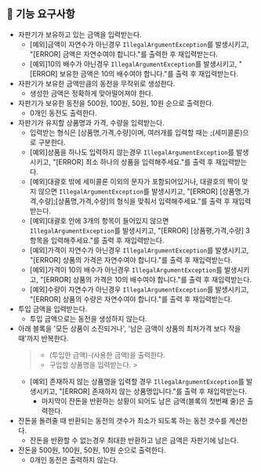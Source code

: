 ## 🚀 기능 요구사항

- 자판기가 보유하고 있는 금액을 입력받는다.
    - [예외]금액이 자연수가 아닌경우 `IllegalArgumentException`를 발생시키고, "[ERROR] 금액은 자연수여야 합니다."를 출력한 후 재입력받는다.
    - [예외]10의 배수가 아닌경우 `IllegalArgumentException`를 발생시키고, "[ERROR] 보유한 금액은 10의 배수여야 합니다."를 출력 후 재입력받는다.
- 자판기가 보유한 금액만큼의 동전을 무작위로 생성한다.
    - 생성한 금액은 정확하게 맞아떨어져야 한다.
- 자판기가 보유한 동전을 500원, 100원, 50원, 10원 순으로 출력한다.
    - 0개인 동전도 출력한다.
- 자판기가 유지할 상품명과 가격, 수량을 입력받는다.
    - 입력받는 형식은 [상품명,가격,수량]이며, 여러개를 입력할 때는 ;(세미콜론)으로 구분한다.
    - [예외]상품을 하나도 입력하지 않는경우 `IllegalArgumentException`를 발생시키고, "[ERROR] 최소 하나의 상품을 입력해주세요."를 출력 후 재입력받는다.
    - [예외]대괄호 밖에 세미콜론 이외의 문자가 포함되어있거나, 대괄호의 짝이 맞지 않으면 `IllegalArgumentException`를 발생시키고, "[ERROR] [상품명,가격,수량];[상품명,가격,수량]의 형식을 맞춰서 입력해주세요."를 출력 후 재입력받는다.
    - [예외]대괄호 안에 3개의 항목이 들어있지 않으면 `IllegalArgumentException`를 발생시키고, "[ERROR] [상품평,가격,수량] 3항목을 입력해주세요."를 출력 후 재입력받는다.
    - [예외]가격이 자연수가 아닌경우 `IllegalArgumentException`를 발생시키고, "[ERROR] 상품의 가격은 자연수여야 합니다."를 출력 후 재입력받는다.
    - [예외]가격이 10의 배수가 아닌경우 `IllegalArgumentException`를 발생시키고, "[ERROR] 상품의 가격은 10의 배수여야 합니다."를 출력 후 재입력받는다.
    - [예외]수량이 자연수가 아닌경우 `IllegalArgumentException`를 발생시키고, "[ERROR] 상품의 수량은 자연수여야 합니다."를 출력 후 재입력받는다.
- 투입 금액을 입력받는다.
    - 투입 금액으로는 동전을 생성하지 않는다.
- 아래 블록을 '모든 상품이 소진되거나', '남은 금액이 상품의 최저가격 보다 작을때'까지 반복한다.
  > - (투입한 금액)-(사용한 금액)을 출력한다.
  > - 구입할 상품명을 입력받는다.
      >
  - [예외] 존재하지 않는 상품명을 입력할 경우 `IllegalArgumentException`를 발생시키고, "[ERROR] 존재하지 않는 상품명입니다."를 출력 후 재입력받는다.
    - 마지막이 잔돈을 반환하는 상황이 되어도 남은 금액(블록의 첫번째 줄)은 출력한다.
- 잔돈을 돌려줄 때 반환되는 동전의 갯수가 최소가 되도록 하는 동전 갯수를 계산한다.
    - 잔돈을 반환할 수 없는경우 최대한 반환하고 남은 금액은 자판기에 남는다.
- 잔돈을 500원, 100원, 50원, 10원 순으로 출력한다.
    - 0개인 동전은 출력하지 않는다.
